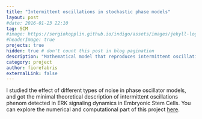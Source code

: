 ```yaml
---
title: "Intermittent oscillations in stochastic phase models"
layout: post
#date: 2016-01-23 22:10
tag: SCM
#image: https://sergiokopplin.github.io/indigo/assets/images/jekyll-logo-light-solid.png
#headerImage: true
projects: true
hidden: true # don't count this post in blog pagination
description: "Mathematical model that reproduces intermittent oscillations."
category: project
author: fiorefabris
externalLink: false
---
```

 
<!--- ![Screenshot](https://raw.githubusercontent.com/sergiokopplin/indigo/gh-pages/assets/screen-shot.png) -->

I studied the effect of different types of noise in phase oscillator models, and got the minimal theoretical description of intermittent oscillations phenom detected in ERK signaling dynamics in Embryonic Stem Cells. You can explore the numerical and computational part of this project [here](https://github.com/fiorefabris/stochastic_phase_models).

